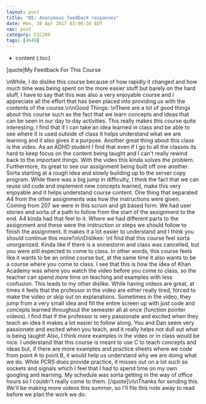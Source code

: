 ```yaml
---
layout: post
title: "RE: Anonymous feedback responses"
date: Mon, 10 Apr 2017 03:06:36 EDT
nav: post
category: CSC209
tags: [4649]
---
```


* content
{:toc}

[quote]My Feedback For This Course 
<!-- more -->
<p>\nWhile, I do dislike this course because of how rapidly it changed and how much time was being spent on the more easier stuff but barely on the hard stuff, I have to say that this was also a very enjoyable course and I appreciate all the effort that has been placed into providing us with the contents of the course.\n\nGood Things: \nThere are a lot of good things about this course such as the fact that we learn concepts and ideas that can be seen in our day to day activities. This really makes this course quite interesting. I find that if I can take an idea learned in class and be able to see where it is used outside of class it helps understand what we are learning and it also gives it a purpose. Another great thing about this class is the video. As an ADHD student I find that even if I go to all the classes its hard to keep focus on the content being taught and I can't really rewind back to the important things. With the video this kinda solves the problem. Furthermore, its great to see our assignment being built off one another. Sorta starting at a rough idea and slowly building up to the server copy program. While there was a big jump in difficulty, I think the fact that we can reuse old code and implement new concepts learned, make this very enjoyable and it helps understand course content. One thing that separated A4 from the other assignments was how the instructions were given. Coming from 207 we were in this scrum and git based form. We had user stories and sorta of a path to follow from the start of the assignment to the end. A4 kinda had that feel to it. Where we had different parts to the assignment and these were the instruction or steps we should follow to finish the assignment. It makes it a lot easier to understand and I think you should continue this more!\n\nDislikes: \nI find that this course feel sorta unorganized. Kinda like if there is a snowstorm and class was cancelled, but you were still expected to come to class. In other words, this course feels like it wants to be an online course but, at the same time it also wants to be a course where you come to class. I see that this is how the idea of Khan Academy was where you watch the video before you come to class, so the teacher can spend more time on teaching and examples with less confusion. This leads to my other dislike. While having videos are great, at times it feels that the professor in the video are either really tired, forced to make the video or skip out on explanations. Sometimes in the video, they jump from a very small idea and fill the entire screen up with just code and concepts learned throughout the semester all at once (function pointer videos). I find that if the professor is very passionate and excited when they teach an idea it makes a lot easier to follow along. You and Dan seem very passionate and excited when you teach, and it really helps not dull out what is being taught! Also, I think more examples in the video or in class would be nice. I understand that this course is meant to use C to teach concepts and ideas but, if there are more examples and practice sheets where we code from point A to point B, it would help us understand why we are doing what we do. While PCRS does provide practice, it misses out on a lot such as sockets and signals which I feel that I had to spend time on my own googling and learning. My schedule was sorta getting in the way of office hours so I couldn't really come to them. [/quote]\n\nThanks for sending this. We'll be making more videos this summer, so I'll file this note away to read before we plan the work we do.</p>
